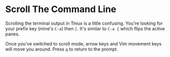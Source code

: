 # Scroll The Command Line

Scrolling the terminal output in Tmux is a little confusing. You're looking for your prefix key (mine's `C-a`) then `[`. It's similar to `C-a {` which flips the active panes.

Once you've switched to scroll mode, arrow keys and Vim movement keys will move you around. Press `q` to return to the prompt.

